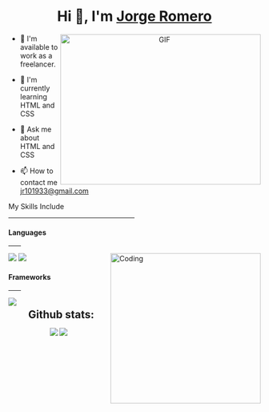 <h1 align="center">Hi 👋, I'm <a href="https://github.com/s2pk" target="blank">
Jorge Romero</a></h1>

<a target="_blank" align="center">
  <img align="right" top="500" height="300" width="400" alt="GIF" src="https://media.giphy.com/media/SWoSkN6DxTszqIKEqv/giphy.gif">
</a>

- 🤝 I'm available to work as a freelancer.

- 🌱 I'm currently learning HTML and CSS

- 💬 Ask me about HTML and CSS

- 📫 How to contact me jr101933@gmail.com

My Skills Include
<hr width="50%" >
<h4> Languages </h4>
<hr width="5%" >
<img align="right" alt="Coding" width="300" src="https://cdn.dribbble.com/users/1277312/screenshots/14733298/media/39b1045e593737587dd60e42c8422d1f.gif" >
<spam>
  <img src="https://img.shields.io/badge/html5-%23E34F26.svg?style=for-the-badge&logo=html5&logoColor=white">
  <img src="https://img.shields.io/badge/css3-%231572B6.svg?style=for-the-badge&logo=css3&logoColor=white">
</spam>

<h4> Frameworks </h4>
<hr width="5%" >
<span>
 <img src="https://img.shields.io/badge/Visual%20Studio%20Code-0078d7.svg?style=for-the-badge&logo=visual-studio-code&logoColor=white"
</span>

<div align="center">
<h2 align="center" style="margin: 5px 10px;">Github stats:</h2> 

[![](https://github-readme-stats.vercel.app/api?username=s2pk&show_icons=true&theme=tokyonight&hide_border=true&locale=en)](https://github.com/s2pk)
[![](https://github-readme-streak-stats.herokuapp.com/?user=s2pk&theme=material-palenight)](https://github.com/s2pk)
</div>
